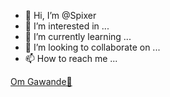 - 👋 Hi, I’m @Spixer
- 👀 I’m interested in ...
- 🌱 I’m currently learning ...
- 💞️ I’m looking to collaborate on ...
- 📫 How to reach me ...
<script src="https://platform.linkedin.com/badges/js/profile.js" async defer type="text/javascript"></script>
<div class="badge-base LI-profile-badge" data-locale="en_US" data-size="large" data-theme="light" data-type="HORIZONTAL" data-vanity="om-gawande" data-version="v1"><a class="badge-base__link LI-simple-link" href="https://in.linkedin.com/in/om-gawande?trk=profile-badge">Om Gawande💫</a></div>
              
<!---
Spixer/Spixer is a ✨ special ✨ repository because its `README.md` (this file) appears on your GitHub profile.
You can click the Preview link to take a look at your changes.
--->
